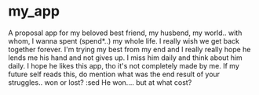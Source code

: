# my_app

A proposal app for my beloved best friend, my husbend, my world.. with whom, I wanna spent (spend*..) my whole life. I really wish we get back together forever. I'm trying my best from my end and I really really hope he lends me his hand and not gives up. I miss him daily and think about him daily. I hope he likes this app, tho it's not completely made by me. If my future self reads this, do mention what was the end result of your struggles.. won or lost? :sed 
He won.... but at what cost? 